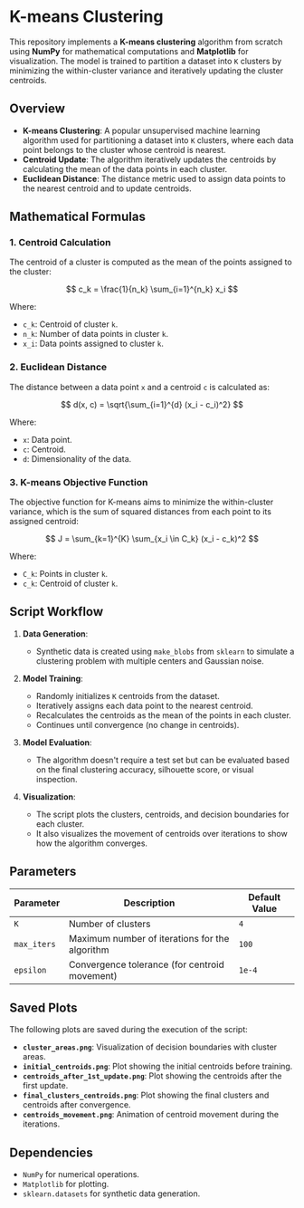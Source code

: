 # K-means Clustering

This repository implements a **K-means clustering** algorithm from scratch using **NumPy** for mathematical computations and **Matplotlib** for visualization. The model is trained to partition a dataset into `K` clusters by minimizing the within-cluster variance and iteratively updating the cluster centroids.

## Overview

- **K-means Clustering**: A popular unsupervised machine learning algorithm used for partitioning a dataset into `K` clusters, where each data point belongs to the cluster whose centroid is nearest.
- **Centroid Update**: The algorithm iteratively updates the centroids by calculating the mean of the data points in each cluster.
- **Euclidean Distance**: The distance metric used to assign data points to the nearest centroid and to update centroids.

## Mathematical Formulas

### 1. Centroid Calculation
The centroid of a cluster is computed as the mean of the points assigned to the cluster:

$$
c_k = \frac{1}{n_k} \sum_{i=1}^{n_k} x_i
$$

Where:
- `c_k`: Centroid of cluster `k`.
- `n_k`: Number of data points in cluster `k`.
- `x_i`: Data points assigned to cluster `k`.

### 2. Euclidean Distance
The distance between a data point `x` and a centroid `c` is calculated as:

$$
d(x, c) = \sqrt{\sum_{i=1}^{d} (x_i - c_i)^2}
$$

Where:
- `x`: Data point.
- `c`: Centroid.
- `d`: Dimensionality of the data.

### 3. K-means Objective Function
The objective function for K-means aims to minimize the within-cluster variance, which is the sum of squared distances from each point to its assigned centroid:

$$
J = \sum_{k=1}^{K} \sum_{x_i \in C_k} (x_i - c_k)^2
$$

Where:
- `C_k`: Points in cluster `k`.
- `c_k`: Centroid of cluster `k`.

## Script Workflow

1. **Data Generation**:
   - Synthetic data is created using `make_blobs` from `sklearn` to simulate a clustering problem with multiple centers and Gaussian noise.

2. **Model Training**:
   - Randomly initializes `K` centroids from the dataset.
   - Iteratively assigns each data point to the nearest centroid.
   - Recalculates the centroids as the mean of the points in each cluster.
   - Continues until convergence (no change in centroids).

3. **Model Evaluation**:
   - The algorithm doesn't require a test set but can be evaluated based on the final clustering accuracy, silhouette score, or visual inspection.

4. **Visualization**:
   - The script plots the clusters, centroids, and decision boundaries for each cluster.
   - It also visualizes the movement of centroids over iterations to show how the algorithm converges.

## Parameters

| Parameter         | Description                                        | Default Value |
|-------------------|----------------------------------------------------|---------------|
| `K`               | Number of clusters                                 | `4`           |
| `max_iters`       | Maximum number of iterations for the algorithm     | `100`         |
| `epsilon`         | Convergence tolerance (for centroid movement)     | `1e-4`        |

## Saved Plots

The following plots are saved during the execution of the script:

- **`cluster_areas.png`**: Visualization of decision boundaries with cluster areas.
- **`initial_centroids.png`**: Plot showing the initial centroids before training.
- **`centroids_after_1st_update.png`**: Plot showing the centroids after the first update.
- **`final_clusters_centroids.png`**: Plot showing the final clusters and centroids after convergence.
- **`centroids_movement.png`**: Animation of centroid movement during the iterations.

## Dependencies

- `NumPy` for numerical operations.
- `Matplotlib` for plotting.
- `sklearn.datasets` for synthetic data generation.

